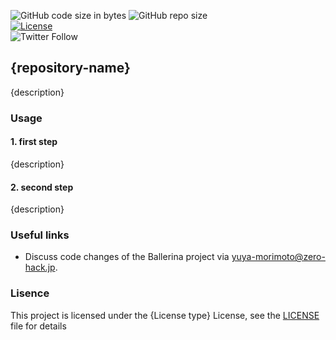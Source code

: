 ![GitHub code size in bytes](https://img.shields.io/github/languages/code-size/zero-hack-org/{repository-name})
![GitHub repo size](https://img.shields.io/github/repo-size/zero-hack-org/{repository-name})
<br/>
[![License](https://img.shields.io/badge/License-Apache%202.0-blue.svg)](https://opensource.org/licenses/Apache-2.0)
<br/>
![Twitter Follow](https://img.shields.io/twitter/follow/y_morimoto_dev?style=social)

## {repository-name}

{description}

### 
### Usage

#### 1. first step

{description}

#### 2. second step

{description}

### Useful links

- Discuss code changes of the Ballerina project via [yuya-morimoto@zero-hack.jp](yuya-morimoto@zero-hack.jp).

### Lisence

This project is licensed under the {License type} License, see the [LICENSE](./LICENSE) file for details
